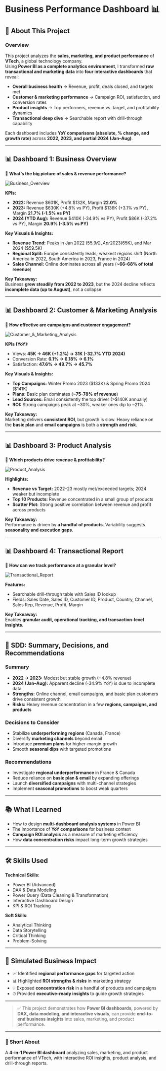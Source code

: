 # Business Performance Dashboard 📊  

## 📌 About This Project  

### Overview  
This project analyzes the **sales, marketing, and product performance** of **VTech**, a global technology company.  
Using **Power BI as a complete analytics environment**, I transformed **raw transactional and marketing data** into **four interactive dashboards** that reveal:  

- **Overall business health** → Revenue, profit, deals closed, and targets met  
- **Customer & marketing performance** → Campaign ROI, satisfaction, and conversion rates  
- **Product insights** → Top performers, revenue vs. target, and profitability dynamics  
- **Transactional deep dive** → Searchable report with drill-through capability  

Each dashboard includes **YoY comparisons (absolute, % change, and growth rate)** across **2022, 2023, and partial 2024 (Jan–Aug)**.  

---

## 📊 Dashboard 1: Business Overview  
🎯 **What’s the big picture of sales & revenue performance?**  

![Business_Overview](https://github.com/Osisehh/Performance-Dashboard/blob/main/Images/Dashboard%201.jpg)

**KPIs:**  
- **2022:** Revenue $601K, Profit $132K, Margin **22.0%**  
- **2023:** Revenue $630K (+4.8% vs PY), Profit $136K (+3.1% vs PY), Margin **21.7% (-1.5% vs PY)**  
- **2024 (YTD Aug):** Revenue $410K (-34.9% vs PY), Profit $86K (-37.2% vs PY), Margin **20.9% (-3.5% vs PY)**  

**Key Visuals & Insights:**  
- **Revenue Trend:** Peaks in Jan 2022 ($55.9K), Apr 2023 ($65K), and Mar 2024 ($59.5K)  
- **Regional Split:** Europe consistently leads; weakest regions shift (North America in 2022, South America in 2023, France in 2024)  
- **Sales Channel:** Online dominates across all years (**~66–68% of total revenue**)  

**Key Takeaway:**  
Business **grew steadily from 2022 to 2023**, but the 2024 decline reflects **incomplete data (up to August)**, not a collapse.  

---

## 📊 Dashboard 2: Customer & Marketing Analysis  
🎯 **How effective are campaigns and customer engagement?**  

![Customer_&_Marketing_Analysis](https://github.com/Osisehh/Performance-Dashboard/blob/main/Images/Dashboard%202.jpg)


**KPIs (YoY):**  
- Views: **45K → 46K (+1.2%) → 31K (-32.7% YTD 2024)**  
- Conversion Rate: **6.1% → 6.18% → 6.1%**  
- Satisfaction: **47.6% → 49.7% → 45.7%**  

**Key Visuals & Insights:**  
- **Top Campaigns:** Winter Promo 2023 ($133K) & Spring Promo 2024 ($141K)  
- **Plans:** Basic plan dominates (**~75–78% of revenue**)  
- **Lead Sources:** Email consistently the top driver (>$140K annually)  
- **ROI:** Strong campaigns peak at ~30%, weaker ones dip to ~21%  

**Key Takeaway:**  
Marketing delivers **consistent ROI**, but growth is slow. Heavy reliance on the **basic plan** and **email campaigns** is both a **strength and risk**.  

---

## 📊 Dashboard 3: Product Analysis  
🎯 **Which products drive revenue & profitability?**  

![Product_Analysis](https://github.com/Osisehh/Performance-Dashboard/blob/main/Images/Dashboard%203.jpg)

**Highlights:**  
- **Revenue vs Target:** 2022–23 mostly met/exceeded targets; 2024 weaker but incomplete  
- **Top 10 Products:** Revenue concentrated in a small group of products  
- **Scatter Plot:** Strong positive correlation between revenue and profit across products  

**Key Takeaway:**  
Performance is driven by **a handful of products**. Variability suggests **seasonality and execution gaps**.  

---

## 📊 Dashboard 4: Transactional Report  
🎯 **How can we track performance at a granular level?**  

![Transactional_Report](https://github.com/Osisehh/Performance-Dashboard/blob/main/Images/Dashboard%204.jpg)

**Features:**  
- Searchable drill-through table with Sales ID lookup  
- Fields: Sales Date, Sales ID, Customer ID, Product, Country, Channel, Sales Rep, Revenue, Profit, Margin  

**Key Takeaway:**  
Enables **granular audit, operational tracking, and transaction-level insights**.  

---

## 📌 SDD: Summary, Decisions, and Recommendations  

### **Summary**  
- **2022 → 2023:** Modest but stable growth (+4.8% revenue)  
- **2024 (Jan–Aug):** Apparent decline (-34.9% YoY) is due to incomplete data  
- **Strengths:** Online channel, email campaigns, and basic plan customers drive consistent growth  
- **Risks:** Heavy revenue concentration in a few **regions, campaigns, and products**  

### **Decisions to Consider**  
- Stabilize **underperforming regions** (Canada, France)  
- Diversify **marketing channels** beyond email  
- Introduce **premium plans** for higher-margin growth  
- Smooth **seasonal dips** with targeted promotions  

### **Recommendations**  
- Investigate **regional underperformance** in France & Canada  
- Reduce reliance on **basic plan & email** by expanding offerings  
- Launch **diversified campaigns** with multi-channel strategies  
- Implement **seasonal promotions** to boost weak quarters  

---

## 📚 What I Learned  
- How to design **multi-dashboard analysis systems** in Power BI  
- The importance of **YoY comparisons** for business context  
- **Campaign ROI analysis** as a measure of marketing efficiency  
- How **data concentration risks** impact long-term growth strategies  

---

## 🛠 Skills Used  

**Technical Skills:**  
- Power BI (Advanced)  
- DAX & Data Modeling  
- Power Query (Data Cleaning & Transformation)  
- Interactive Dashboard Design  
- KPI & ROI Tracking  

**Soft Skills:**  
- Analytical Thinking  
- Data Storytelling  
- Critical Thinking  
- Problem-Solving  

---

## 📌 Simulated Business Impact  
- 📈 Identified **regional performance gaps** for targeted action  
- 📊 Highlighted **ROI strengths & risks** in marketing strategy  
- 💡 Exposed **concentration risk** in a handful of products and campaigns  
- ⏱ Provided **executive-ready insights** to guide growth strategies  

---

> ✅ This project demonstrates how **Power BI dashboards**, powered by **DAX, data modeling, and interactive visuals**, can provide **end-to-end business insights** into sales, marketing, and product performance.  

---

### 🔹 Short About  
A **4-in-1 Power BI dashboard** analyzing sales, marketing, and product performance of VTech, with interactive ROI insights, product analysis, and drill-through reports.
